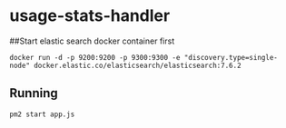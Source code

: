 # usage-stats-handler

##Start elastic search docker container first 
```
docker run -d -p 9200:9200 -p 9300:9300 -e "discovery.type=single-node" docker.elastic.co/elasticsearch/elasticsearch:7.6.2
```
## Running

```
pm2 start app.js 
```
